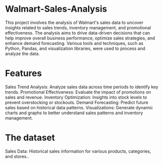 # Walmart-Sales-Analysis
This project involves the analysis of Walmart's sales data to uncover insights related to sales trends, inventory management, and promotional effectiveness. The analysis aims to drive data-driven decisions that can help improve overall business performance, optimize sales strategies, and enhance demand forecasting. Various tools and techniques, such as Python, Pandas, and visualization libraries, were used to process and analyze the data.
# Features
Sales Trend Analysis: Analyze sales data across time periods to identify key trends.
Promotional Effectiveness: Evaluate the impact of promotions on sales and revenue.
Inventory Optimization: Insights into stock levels to prevent overstocking or stockouts.
Demand Forecasting: Predict future sales based on historical data patterns.
Visualizations: Generate dynamic charts and graphs to better understand sales patterns and inventory management.
# The dataset 
Sales Data: Historical sales information for various products, categories, and stores..
